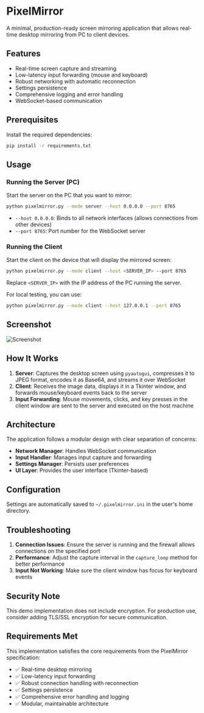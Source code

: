 # PixelMirror

A minimal, production-ready screen mirroring application that allows real-time desktop mirroring from PC to client devices.

## Features

- Real-time screen capture and streaming
- Low-latency input forwarding (mouse and keyboard)
- Robust networking with automatic reconnection
- Settings persistence
- Comprehensive logging and error handling
- WebSocket-based communication

## Prerequisites

Install the required dependencies:

```bash
pip install -r requirements.txt
```

## Usage

### Running the Server (PC)

Start the server on the PC that you want to mirror:

```bash
python pixelmirror.py --mode server --host 0.0.0.0 --port 8765
```

- `--host 0.0.0.0`: Binds to all network interfaces (allows connections from other devices)
- `--port 8765`: Port number for the WebSocket server

### Running the Client

Start the client on the device that will display the mirrored screen:

```bash
python pixelmirror.py --mode client --host <SERVER_IP> --port 8765
```

Replace `<SERVER_IP>` with the IP address of the PC running the server.

For local testing, you can use:

```bash
python pixelmirror.py --mode client --host 127.0.0.1 --port 8765
```

## Screenshot
![Screenshot]([URL_or_relative_path](https://github.com/jonesdeveloperchung-pixel/PixelMirror/blob/main/screenshot_20151015.png))


## How It Works

1. **Server**: Captures the desktop screen using `pyautogui`, compresses it to JPEG format, encodes it as Base64, and streams it over WebSocket
2. **Client**: Receives the image data, displays it in a Tkinter window, and forwards mouse/keyboard events back to the server
3. **Input Forwarding**: Mouse movements, clicks, and key presses in the client window are sent to the server and executed on the host machine

## Architecture

The application follows a modular design with clear separation of concerns:

- **Network Manager**: Handles WebSocket communication
- **Input Handler**: Manages input capture and forwarding
- **Settings Manager**: Persists user preferences
- **UI Layer**: Provides the user interface (Tkinter-based)

## Configuration

Settings are automatically saved to `~/.pixelmirror.ini` in the user's home directory.

## Troubleshooting

1. **Connection Issues**: Ensure the server is running and the firewall allows connections on the specified port
2. **Performance**: Adjust the capture interval in the `capture_loop` method for better performance
3. **Input Not Working**: Make sure the client window has focus for keyboard events

## Security Note

This demo implementation does not include encryption. For production use, consider adding TLS/SSL encryption for secure communication.

## Requirements Met

This implementation satisfies the core requirements from the PixelMirror specification:

- ✅ Real-time desktop mirroring
- ✅ Low-latency input forwarding
- ✅ Robust connection handling with reconnection
- ✅ Settings persistence
- ✅ Comprehensive error handling and logging
- ✅ Modular, maintainable architecture

